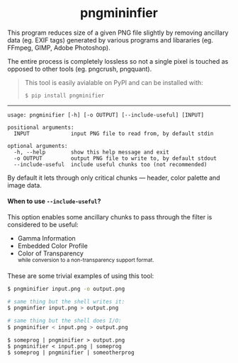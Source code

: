 <h1 align=center>pngmininfier</h1>
<p>This program reduces size of a given PNG file slightly by removing ancillary data (eg. EXIF tags) generated by various programs and libararies (eg. FFmpeg, GIMP, Adobe Photoshop).</p>

<p>The entire process is completely lossless so not a single pixel is touched as opposed to other tools (eg. pngcrush, pngquant).</p>


> This tool is easily avialable on PyPI and can be installed with:
>```bash
> $ pip install pngminifier
>```

---

```
usage: pngminifier [-h] [-o OUTPUT] [--include-useful] [INPUT]

positional arguments:
  INPUT             input PNG file to read from, by default stdin

optional arguments:
  -h, --help        show this help message and exit
  -o OUTPUT         output PNG file to write to, by default stdout
  --include-useful  include useful chunks too (not recommended)
```

By default it lets through only critical chunks — header, color palette and image data.

#### When to use `--include-useful`?
This option enables some ancillary chunks to pass through the filter is considered to be useful:
- Gamma Information
- Embedded Color Profile
- Color of Transparency <br/>
  <sup>while conversion to a non-transparency support format.</sup>

These are some trivial examples of using this tool:
```sh
$ pngminifier input.png -o output.png

# same thing but the shell writes it:
$ pngminfier input.png > output.png

# same thing but the shell does I/O:
$ pngminifier < input.png > output.png
```

```
$ someprog | pngminifier > output.png
$ pngminifier < input.png | someprog
$ someprog | pngminifier | someotherprog
```